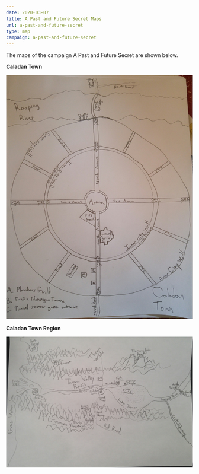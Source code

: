 ```yaml
---
date: 2020-03-07
title: A Past and Future Secret Maps
url: a-past-and-future-secret
type: map
campaign: a-past-and-future-secret
---
```


The maps of the campaign A Past and Future Secret are shown below.

**Caladan Town**

![Caladan Town](maps\2020023_caladan.jpg)

**Caladan Town Region**

![Region](maps\20200307_region.jpg)
